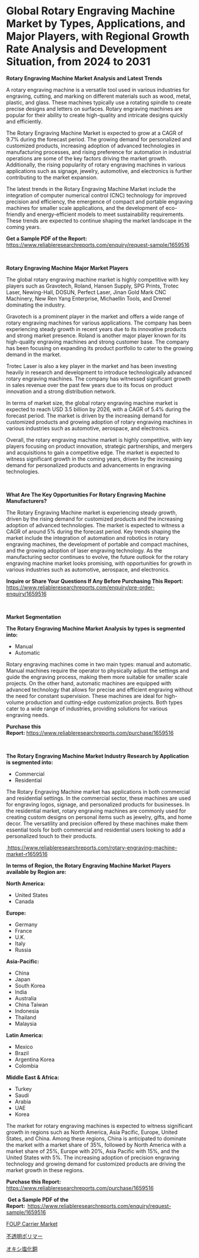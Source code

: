 <p><h1>Global Rotary Engraving Machine Market by Types, Applications, and Major Players, with Regional Growth Rate Analysis and Development Situation, from 2024 to 2031</h1></p><p><strong>Rotary Engraving Machine Market Analysis and Latest Trends</strong></p>
<p><p>A rotary engraving machine is a versatile tool used in various industries for engraving, cutting, and marking on different materials such as wood, metal, plastic, and glass. These machines typically use a rotating spindle to create precise designs and letters on surfaces. Rotary engraving machines are popular for their ability to create high-quality and intricate designs quickly and efficiently.</p><p>The Rotary Engraving Machine Market is expected to grow at a CAGR of 9.7% during the forecast period. The growing demand for personalized and customized products, increasing adoption of advanced technologies in manufacturing processes, and rising preference for automation in industrial operations are some of the key factors driving the market growth. Additionally, the rising popularity of rotary engraving machines in various applications such as signage, jewelry, automotive, and electronics is further contributing to the market expansion.</p><p>The latest trends in the Rotary Engraving Machine Market include the integration of computer numerical control (CNC) technology for improved precision and efficiency, the emergence of compact and portable engraving machines for smaller scale applications, and the development of eco-friendly and energy-efficient models to meet sustainability requirements. These trends are expected to continue shaping the market landscape in the coming years.</p></p>
<p><strong>Get a Sample PDF of the Report:&nbsp;</strong> <a href="https://www.reliableresearchreports.com/enquiry/request-sample/1659516">https://www.reliableresearchreports.com/enquiry/request-sample/1659516</a></p>
<p>&nbsp;</p>
<p><strong>Rotary Engraving Machine Major Market Players</strong></p>
<p><p>The global rotary engraving machine market is highly competitive with key players such as Gravotech, Roland, Hansen Supply, SPG Prints, Trotec Laser, Newing-Hall, DOSUN, Perfect Laser, Jinan Gold Mark CNC Machinery, New Ren Yang Enterprise, Michaellin Tools, and Dremel dominating the industry.</p><p>Gravotech is a prominent player in the market and offers a wide range of rotary engraving machines for various applications. The company has been experiencing steady growth in recent years due to its innovative products and strong market presence. Roland is another major player known for its high-quality engraving machines and strong customer base. The company has been focusing on expanding its product portfolio to cater to the growing demand in the market.</p><p>Trotec Laser is also a key player in the market and has been investing heavily in research and development to introduce technologically advanced rotary engraving machines. The company has witnessed significant growth in sales revenue over the past few years due to its focus on product innovation and a strong distribution network.</p><p>In terms of market size, the global rotary engraving machine market is expected to reach USD 3.5 billion by 2026, with a CAGR of 5.4% during the forecast period. The market is driven by the increasing demand for customized products and growing adoption of rotary engraving machines in various industries such as automotive, aerospace, and electronics.</p><p>Overall, the rotary engraving machine market is highly competitive, with key players focusing on product innovation, strategic partnerships, and mergers and acquisitions to gain a competitive edge. The market is expected to witness significant growth in the coming years, driven by the increasing demand for personalized products and advancements in engraving technologies.</p></p>
<p>&nbsp;</p>
<p><strong>What Are The Key Opportunities For Rotary Engraving Machine Manufacturers?</strong></p>
<p><p>The Rotary Engraving Machine market is experiencing steady growth, driven by the rising demand for customized products and the increasing adoption of advanced technologies. The market is expected to witness a CAGR of around 5% during the forecast period. Key trends shaping the market include the integration of automation and robotics in rotary engraving machines, the development of portable and compact machines, and the growing adoption of laser engraving technology. As the manufacturing sector continues to evolve, the future outlook for the rotary engraving machine market looks promising, with opportunities for growth in various industries such as automotive, aerospace, and electronics.</p></p>
<p><strong>Inquire or Share Your Questions If Any Before Purchasing This Report:</strong> <a href="https://www.reliableresearchreports.com/enquiry/pre-order-enquiry/1659516">https://www.reliableresearchreports.com/enquiry/pre-order-enquiry/1659516</a></p>
<p>&nbsp;</p>
<p><strong>Market Segmentation</strong></p>
<p><strong>The Rotary Engraving Machine Market Analysis by types is segmented into:</strong></p>
<p><ul><li>Manual</li><li>Automatic</li></ul></p>
<p><p>Rotary engraving machines come in two main types: manual and automatic. Manual machines require the operator to physically adjust the settings and guide the engraving process, making them more suitable for smaller scale projects. On the other hand, automatic machines are equipped with advanced technology that allows for precise and efficient engraving without the need for constant supervision. These machines are ideal for high-volume production and cutting-edge customization projects. Both types cater to a wide range of industries, providing solutions for various engraving needs.</p></p>
<p><strong>Purchase this Report:&nbsp;</strong><a href="https://www.reliableresearchreports.com/purchase/1659516">https://www.reliableresearchreports.com/purchase/1659516</a></p>
<p>&nbsp;</p>
<p><strong>The Rotary Engraving Machine Market Industry Research by Application is segmented into:</strong></p>
<p><ul><li>Commercial</li><li>Residential</li></ul></p>
<p><p>The Rotary Engraving Machine market has applications in both commercial and residential settings. In the commercial sector, these machines are used for engraving logos, signage, and personalized products for businesses. In the residential market, rotary engraving machines are commonly used for creating custom designs on personal items such as jewelry, gifts, and home decor. The versatility and precision offered by these machines make them essential tools for both commercial and residential users looking to add a personalized touch to their products.</p></p>
<p><a href="https://www.reliableresearchreports.com/rotary-engraving-machine-market-r1659516">&nbsp;https://www.reliableresearchreports.com/rotary-engraving-machine-market-r1659516</a></p>
<p><strong>In terms of Region, the Rotary Engraving Machine Market Players available by Region are:</strong></p>
<p>
    <p> <strong> North America: </strong>
        <ul>
            <li>United States</li>
            <li>Canada</li>
        </ul>
        </p> 
    <p> <strong> Europe: </strong>
        <ul>
            <li>Germany</li>
            <li>France</li>
            <li>U.K.</li>
            <li>Italy</li>
            <li>Russia</li>
        </ul>
        </p> 
    <p> <strong> Asia-Pacific: </strong>
        <ul>
            <li>China</li>
            <li>Japan</li>
            <li>South Korea</li>
            <li>India</li>
            <li>Australia</li>
            <li>China Taiwan</li>
            <li>Indonesia</li>
            <li>Thailand</li>
            <li>Malaysia</li>
        </ul>
        </p> 
    <p> <strong> Latin America: </strong>
        <ul>
            <li>Mexico</li>
            <li>Brazil</li>
            <li>Argentina Korea</li>
            <li>Colombia</li>
        </ul>
        </p> 
    <p> <strong> Middle East & Africa: </strong>
        <ul>
            <li>Turkey</li>
            <li>Saudi</li>
            <li>Arabia</li>
            <li>UAE</li>
            <li>Korea</li>
        </ul>
    </p>
    </p>
<p><p>The market for rotary engraving machines is expected to witness significant growth in regions such as North America, Asia Pacific, Europe, United States, and China. Among these regions, China is anticipated to dominate the market with a market share of 35%, followed by North America with a market share of 25%, Europe with 20%, Asia Pacific with 15%, and the United States with 5%. The increasing adoption of precision engraving technology and growing demand for customized products are driving the market growth in these regions.</p></p>
<p><strong>Purchase this Report: </strong><a href="https://www.reliableresearchreports.com/purchase/1659516">https://www.reliableresearchreports.com/purchase/1659516</a></p>
<p>&nbsp;<strong>Get a Sample PDF of the Report:&nbsp;&nbsp;</strong><a href="https://www.reliableresearchreports.com/enquiry/request-sample/1659516">https://www.reliableresearchreports.com/enquiry/request-sample/1659516</a></p>
<p><strong></strong></p>
<p><p><a href="https://frill-swim-3cd.notion.site/FOUP-Carrier-Market-Trends-Forecast-and-Competitive-Analysis-to-2031-bf2e4d4a2b9249cc8969b0e7b1d6f185">FOUP Carrier Market</a></p><p><a href="https://medium.com/@thomasbaker655/%E4%B8%8D%E9%80%8F%E6%98%8E%E9%87%8D%E5%90%88%E4%BD%93%E5%B8%82%E5%A0%B4-%E5%B8%82%E5%A0%B4cagr-%E5%B8%82%E5%A0%B4%E5%8B%95%E5%90%91-%E3%81%8A%E3%82%88%E3%81%B3%E6%88%90%E9%95%B7%E6%88%A6%E7%95%A5%E3%81%AB%E9%96%A2%E3%81%99%E3%82%8B%E6%83%85%E5%A0%B1-7bc0335fd58e">不透明ポリマー</a></p><p><a href="https://medium.com/@jarredmertz53/%E9%8A%85%E3%82%AA%E3%82%AD%E3%82%B7%E3%82%AF%E3%83%AD%E3%83%A9%E3%82%A4%E3%83%89%E5%B8%82%E5%A0%B4%E3%81%AE%E3%82%A4%E3%83%B3%E3%82%B5%E3%82%A4%E3%83%88-%E5%B8%82%E5%A0%B4%E5%8B%95%E5%90%91-%E6%88%90%E9%95%B7-2024%E5%B9%B4%E3%81%8B%E3%82%892031%E5%B9%B4%E3%81%BE%E3%81%A7%E3%81%AE%E4%BA%88%E6%B8%AC-f3637ba56b11">オキシ塩化銅</a></p></p>